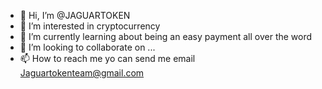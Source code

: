 - 👋 Hi, I’m @JAGUARTOKEN
- 👀 I’m interested in cryptocurrency
- 🌱 I’m currently learning about being an easy payment all over the word
- 💞️ I’m looking to collaborate on ...
- 📫 How to reach me yo can send me email
Jaguartokenteam@gmail.com

<!---
JAGUARTOKENTEAM/JAGUARTOKENTEAM is a ✨ special ✨ repository because its `README.md` (this file) appears on your GitHub profile.
You can click the Preview link to take a look at your changes.
--->
